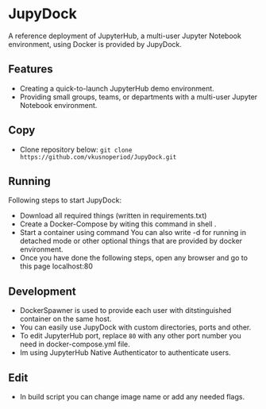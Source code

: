 # JupyDock

A reference deployment of JupyterHub, a multi-user Jupyter Notebook environment, using Docker is provided by JupyDock.

## Features

- Creating a quick-to-launch JupyterHub demo environment.
- Providing small groups, teams, or departments with a multi-user Jupyter Notebook environment.

## Copy

- Clone repository below:
`git clone https://github.com/vkusnoperiod/JupyDock.git`

## Running 

Following steps to start JupyDock:
 - Download all required things (written in requirements.txt)
 - Create a Docker-Compose by witing this command in shell <docker-compose build>.
 - Start a container using command <docker-compose up> You can also write -d for running in detached mode or other optional things that are provided by docker environment.
 - Once you have done the following steps, open any browser and go to this page localhost:80


## Development

- DockerSpawner is used to provide each user with ditstinguished container on the same host.
- You can easily use JupyDock with custom directories, ports and other.
- To edit JupyterHub port, replace `80` with any other port number you need in docker-compose.yml file.
- Im using JupyterHub Native Authenticator to authenticate users.

## Edit

- In build script you can change image name or add any needed flags.


